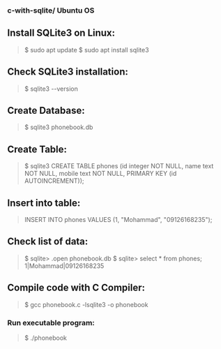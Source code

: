 ### c-with-sqlite/ Ubuntu OS
## Install SQLite3 on Linux:
> $ sudo apt update
> $ sudo apt install sqlite3
## Check SQLite3 installation:
> $ sqlite3 --version
## Create Database:
> $ sqlite3 phonebook.db
## Create Table:
> $ sqlite3 CREATE TABLE phones (id integer NOT NULL, name text NOT NULL, mobile text NOT NULL, PRIMARY KEY (id AUTOINCREMENT));
## Insert into table:
> INSERT INTO phones VALUES (1, "Mohammad", "09126168235");
## Check list of data:
> $ sqlite> .open phonebook.db
> $ sqlite> select * from phones;
> 1|Mohammad|09126168235
## Compile code with C Compiler:
> $ gcc phonebook.c -lsqlite3 -o phonebook
### Run executable program:
> $ ./phonebook



